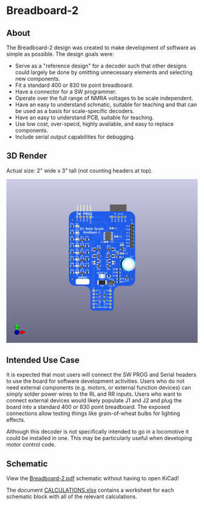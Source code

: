 # Breadboard-2

## About

The Breadboard-2 design was created to make development of software as
simple as possible.  The design goals were:

* Serve as a "reference design" for a decoder such that other designs
  could largely be done by omitting unnecessary elements and selecting
  new components.
* Fit a standard 400 or 830 tie point breadboard.
* Have a connector for a SW programmer.
* Operate over the full range of NMRA voltages to be scale independent.
* Have an easy to understand schmatic, suitable for teaching and that
  can be used as a basis for scale-specific decoders.
* Have an easy to understand PCB, suitable for teaching.
* Use low cost, over-specd, highly available, and easy to replace components.
* Include serial output capabilities for debugging.

## 3D Render

Actual size: 2" wide x 3" tall (not counting headers at top).

![Breadboard-2 3D Render](Breadboard-2.jpg)

## Intended Use Case

It is expected that most users will connect the SW PROG and Serial headers
to use the board for software development activities.  Users who do not 
need external components (e.g. motors, or external function devices) can
simply solder power wires to the RL and RR inputs.  Users who want to
connect external devices would likely populate J1 and J2 and plug the
board into a standard 400 or 830 point breadboard.  The exposed connections
allow testing things like grain-of-wheat bulbs for lighting effects.

Although this decoder is not specifically intended to go in a locomotive
it could be installed in one.  This may be particularly useful when developing
motor control code.

## Schematic

View the [Breadboard-2.pdf](Breadboard-2.pdf) schematic without
having to open KiCad!

The document [CALCULATIONS.xlsx](CALCULATIONS.xlsx) contains a worksheet
for each schematic block with all of the relevant calculations.

